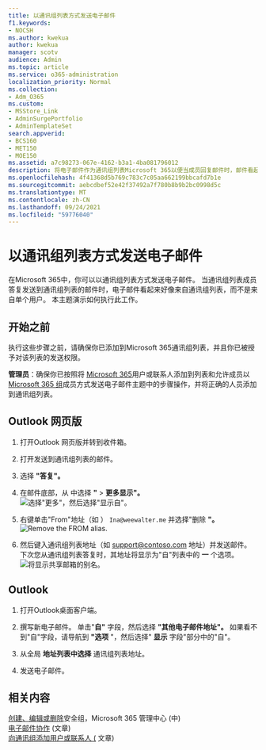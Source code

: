 ```yaml
---
title: 以通讯组列表方式发送电子邮件
f1.keywords:
- NOCSH
ms.author: kwekua
author: kwekua
manager: scotv
audience: Admin
ms.topic: article
ms.service: o365-administration
localization_priority: Normal
ms.collection:
- Adm_O365
ms.custom:
- MSStore_Link
- AdminSurgePortfolio
- AdminTemplateSet
search.appverid:
- BCS160
- MET150
- MOE150
ms.assetid: a7c98273-067e-4162-b3a1-4ba081796012
description: 将电子邮件作为通讯组列表Microsoft 365以便当成员回复邮件时，邮件看起来好像来自通讯组列表。
ms.openlocfilehash: 4f41368d5b769c783c7c05aa662199bbcafd7b1e
ms.sourcegitcommit: aebcdbef52e42f37492a7f780b8b9b2bc0998d5c
ms.translationtype: MT
ms.contentlocale: zh-CN
ms.lasthandoff: 09/24/2021
ms.locfileid: "59776040"
---
```

# <a name="send-email-as-a-distribution-list"></a>以通讯组列表方式发送电子邮件

在Microsoft 365中，你可以以通讯组列表方式发送电子邮件。 当通讯组列表成员答复发送到通讯组列表的邮件时，电子邮件看起来好像来自通讯组列表，而不是来自单个用户。 本主题演示如何执行此工作。
  
## <a name="before-you-begin"></a>开始之前

执行这些步骤之前，请确保你已添加到Microsoft 365通讯组列表，并且你已被授予对该列表的发送权限。
  
 **管理员**：确保你已按照将 [Microsoft 365](../email/add-user-or-contact-to-distribution-list.md)用户或联系人添加到列表和允许成员以 [Microsoft 365 组](../../solutions/allow-members-to-send-as-or-send-on-behalf-of-group.md#allow-members-to-send-email-as-a-group)成员方式发送电子邮件主题中的步骤操作，并将正确的人员添加到通讯组列表。
  
## <a name="outlook-on-the-web"></a>Outlook 网页版

1. 打开Outlook 网页版并转到收件箱。 
    
2. 打开发送到通讯组列表的邮件。 
    
3. 选择 **"答复"。** 
    
4. 在邮件底部，从 中选择 **"** \> **更多显示"。**<br/> ![选择"更多"，然后选择"显示自"。](../../media/534f13b7-9f15-48ea-8835-ea2ed1863ece.png)
  
5. 右键单击"From"地址（如 ） `Ina@weewalter.me` 并选择"删除 **"。**<br/> ![Remove the FROM alias.](../../media/9b8d8e8f-dc46-499c-89bd-0a480603bf1f.png)
  
6. 然后键入通讯组列表地址（如 support@contoso.com 地址）并发送邮件。 下次您从通讯组列表答复时，其地址将显示为"自"列表中的 **一** 个选项。<br/>![将显示共享邮箱的别名。](../../media/f7632a9a-9cab-446c-9e37-23ef50c5b975.png)

## <a name="outlook"></a>Outlook

1. 打开Outlook桌面客户端。

2. 撰写新电子邮件。 单击"**自"** 字段，然后选择 **"其他电子邮件地址"。** 如果看不到"自"字段，请导航到 **"选项** "，然后选择" **显示** 字段"部分中的"自"。

3. 从全局 **地址列表中选择** 通讯组列表地址。

4. 发送电子邮件。

## <a name="related-content"></a>相关内容

[创建、编辑或删除](../email/create-edit-or-delete-a-security-group.md)安全组，Microsoft 365 管理中心 (中) \
[电子邮件协作](../email/email-collaboration.md) (文章) \
[向通讯组添加用户或联系人 (](../email/add-user-or-contact-to-distribution-list.md) 文章) 